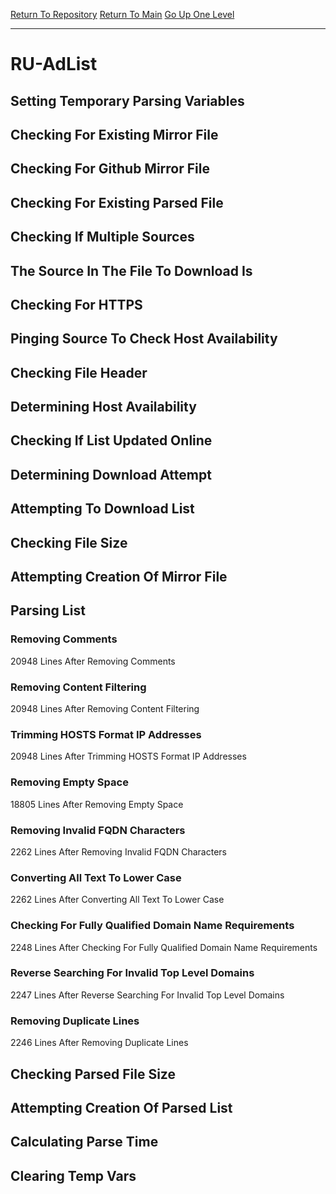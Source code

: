 [Return To Repository](https://github.com/deathbybandaid/piholeparser/)
[Return To Main](https://github.com/deathbybandaid/piholeparser/blob/master/RecentRunLogs/Mainlog.md)
[Go Up One Level](https://github.com/deathbybandaid/piholeparser/blob/master/RecentRunLogs/TopLevelScripts/30-Processing-External-Blacklists.md)
____________________________________
# RU-AdList
## Setting Temporary Parsing Variables
## Checking For Existing Mirror File
## Checking For Github Mirror File
## Checking For Existing Parsed File
## Checking If Multiple Sources
## The Source In The File To Download Is
## Checking For HTTPS
## Pinging Source To Check Host Availability
## Checking File Header
## Determining Host Availability
## Checking If List Updated Online
## Determining Download Attempt
## Attempting To Download List
## Checking File Size
## Attempting Creation Of Mirror File
## Parsing List
### Removing Comments
20948 Lines After Removing Comments
### Removing Content Filtering
20948 Lines After Removing Content Filtering
### Trimming HOSTS Format IP Addresses
20948 Lines After Trimming HOSTS Format IP Addresses
### Removing Empty Space
18805 Lines After Removing Empty Space
### Removing Invalid FQDN Characters
2262 Lines After Removing Invalid FQDN Characters
### Converting All Text To Lower Case
2262 Lines After Converting All Text To Lower Case
### Checking For Fully Qualified Domain Name Requirements
2248 Lines After Checking For Fully Qualified Domain Name Requirements
### Reverse Searching For Invalid Top Level Domains
2247 Lines After Reverse Searching For Invalid Top Level Domains
### Removing Duplicate Lines
2246 Lines After Removing Duplicate Lines
## Checking Parsed File Size
## Attempting Creation Of Parsed List
## Calculating Parse Time
## Clearing Temp Vars
